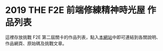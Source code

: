 # 2019 THE F2E 前端修練精神時光屋 作品列表

這裡存放挑戰 F2E 第二屆關卡的作品列表，點入[本網站](https://clhuang224.github.io/F2E_2nd/index.html)中即可連結到各關說明、作品網頁、原始碼及挑戰文章。
